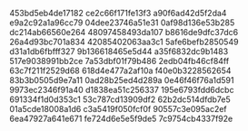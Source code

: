 453bd5eb4de17182
ce2c66f171fe13f3
a90f6ad42d5f2da4
e9a2c92a1a96cc79
04dee23746a51e31
0af98d136e53b285
dc214ab66560e264
48097458493da107
b8616de9dfc37dc6
26a4d93bc701a834
42085402063aa3c1
5afe6befb2850549
d31a1db6fbfff327
9b136618465e5d44
a35f6832dc9b1483
517e9038991bb2ce
7a53dbf01f79b486
2edb04fb46cf84ff
63c7f211f2529d68
618d4e477a2af10a
f40e0b3228562654
83b3b0505d9e7a11
0ad28b25ed4d289a
0e46f46f76a1d591
9973ec2346f91a40
d1838ea51c256337
195e6793fdd6dcbc
691334f1d0d353c1
53c787cd13909df2
62b2dc514dfdb7e5
01a5cde18008a1d6
c3a5419f050fcf0f
90557c3e095ac2ef
6ea47927a641e671
fe724d6e5e5f9de5
7c9754cb4337f92e
